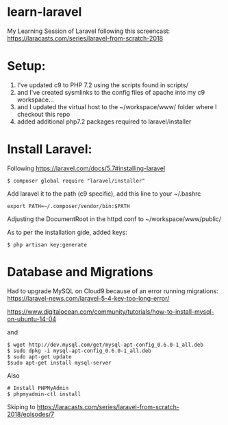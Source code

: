 # learn-laravel
My Learning Session of Laravel following this screencast: https://laracasts.com/series/laravel-from-scratch-2018

# Setup:
1. I've updated c9 to PHP 7.2 using the scripts found in scripts/
2. and I've created sysmlinks to the config files of apache into my c9 workspace…
3. and I updated the virtual host to the ~/workspace/www/ folder where I checkout this repo
4. added additional php7.2 packages required to laravel/installer

# Install Laravel:

Following https://laravel.com/docs/5.7#installing-laravel

    $ composer global require "laravel/installer"

Add laravel it to the path (c9 specific), add this line to your ~/.bashrc

    export PATH=~/.composer/vendor/bin:$PATH

Adjusting the DocumentRoot in the httpd.conf to ~/workspace/www/public/

As to per the installation gide, added keys:

    $ php artisan key:generate

# Database and Migrations

Had to upgrade MySQL on Cloud9 because of an error running migrations:
https://laravel-news.com/laravel-5-4-key-too-long-error/

https://www.digitalocean.com/community/tutorials/how-to-install-mysql-on-ubuntu-14-04

and

    $ wget http://dev.mysql.com/get/mysql-apt-config_0.6.0-1_all.deb
    $ sudo dpkg -i mysql-apt-config_0.6.0-1_all.deb
    $ sudo apt-get update
    $sudo apt-get install mysql-server

Also

    # Install PHPMyAdmin
    $ phpmyadmin-ctl install


Skiping to https://laracasts.com/series/laravel-from-scratch-2018/episodes/7